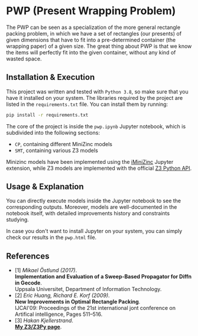 # PWP (Present Wrapping Problem)

The PWP can be seen as a specialization of the more general rectangle packing problem, in which we have a set of rectangles (our presents) of given dimensions that have to fit into a pre-determined container (the wrapping paper) of a given size. The great thing about PWP is that we know the items will perfectly fit into the given container, without any kind of wasted space.

## Installation & Execution

This project was written and tested with `Python 3.8`, so make sure that you have it installed on your system.
The libraries required by the project are listed in the `requirements.txt` file. You can install them by running:

```bash
pip install -r requirements.txt
```

The core of the project is inside the `pwp.ipynb` Jupyter notebook, which is subdivided into the following sections:

- `CP`, containing different MiniZinc models
- `SMT`, containing various Z3 models

Minizinc models have been implemented using the [iMiniZinc](https://github.com/MiniZinc/iminizinc) Jupyter extension, while Z3 models are implemented with the official [Z3 Python API](https://z3prover.github.io/api/html/namespacez3py.html).

## Usage & Explanation

You can directly execute models inside the Jupyter notebook to see the corresponding outputs. Moreover, models are well-documented in the notebook itself, with detailed improvements history and constraints studying.

In case you don't want to install Jupyter on your system, you can simply check our results in the `pwp.html` file.

## References

- <a id="1">[1]</a>
  _Mikael Östlund (2017)_.\
  **Implementation and Evaluation of a Sweep-Based Propagator for Diffn in Gecode**.\
  Uppsala Universitet, Department of Information Technology.
- <a id="2">[2]</a>
  _Eric Huang, Richard E. Korf (2009)_.\
  **New Improvements in Optimal Rectangle Packing**.\
  IJCAI'09: Proceedings of the 21st international jont conference on Artifical intelligence, Pages 511–516.
- <a id="3">[3]</a>
  _Hakan Kjellerstrand_.\
  [**My Z3/Z3Py page**](http://www.hakank.org/z3/).

